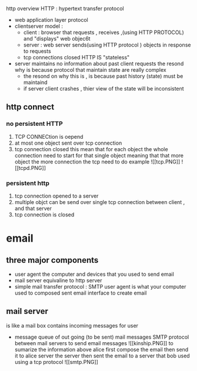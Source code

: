 
http overview 
 HTTP : hypertext transfer protocol 
- web application layer protocol 
- clientserver model : 
	- client : browser that requests , receives ,(using HTTP PROTOCOL)  and "displays" web objec6t 
	- server : web server sends(using HTTP protocol ) objects in response to requests 
	- tcp connections closed 
 HTTP IS "stateless"
 - server maintains no information about past client requests the resond why is because protocol that maintain state are really complex 
	 - the resond on why this is , is because past history (state) must be maintaind 
	 - if server client crashes , thier view of the state will be inconsistent 
## http connect 
### no persistent HTTP 
1. TCP CONNECtion is oepend 
2. at most one object sent over tcp connection 
3. tcp connection closed 
this mean that for each object the whole connection need to start for that single object meaning that that more object the more connection the tcp need to do 
example 
![[tcp.PNG]]
![[tcpd.PNG]]



### persistent http 
1. tcp connection opened to a server 
2.  multiple objct can be send over single tcp connection between client , and that server 
3. tcp connection is closed 



# email 
## three major components 
- user agent the computer and devices that you used to send email 
- mail server equivaline to http server 
- simple mail transfer protocol : SMTP 
user agent is what your computer used to composed sent email interface to create email 
## mail server 
is like a mail box contains incoming messages for user 
- message queue of out going (to be sent) mail messages 
SMTP  protocol between mail servers to send email messages 
![[kinship.PNG]]
to sumarize the information above alice first compose the email then send it to alice server the server then sent the email to a server that bob used using a tcp protocol 
![[smtp.PNG]]







 